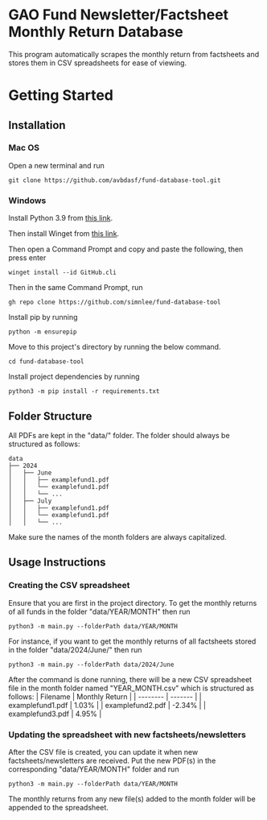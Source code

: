 # GAO Fund Newsletter/Factsheet Monthly Return Database

This program automatically scrapes the monthly return from factsheets and stores them in CSV spreadsheets for ease of viewing. 

# Getting Started
## Installation
### Mac OS
Open a new terminal and run
```
git clone https://github.com/avbdasf/fund-database-tool.git
``` 

### Windows
Install Python 3.9 from [this link](https://www.python.org/downloads/release/python-3919/).

Then install Winget from [this link](https://github.com/microsoft/winget-cli/releases/download/v1.8.1911/Microsoft.DesktopAppInstaller_8wekyb3d8bbwe.msixbundle). 

Then open a Command Prompt and copy and paste the following, then press enter
```
winget install --id GitHub.cli
```

Then in the same Command Prompt, run
```
gh repo clone https://github.com/simnlee/fund-database-tool
```

Install pip by running 
```
python -m ensurepip
```

Move to this project's directory by running the below command.
```
cd fund-database-tool
```

Install project dependencies by running
```
python3 -m pip install -r requirements.txt
```

## Folder Structure 
All PDFs are kept in the "data/" folder. The folder should always be structured as follows: 
```
data
├── 2024
│   ├── June
│   │   ├── examplefund1.pdf
│   │   └── examplefund1.pdf
│   │   └── ...
│   ├── July
│   │   ├── examplefund1.pdf
│   │   └── examplefund1.pdf
│   │   └── ...
```

Make sure the names of the month folders are always capitalized. 

## Usage Instructions 
### Creating the CSV spreadsheet
Ensure that you are first in the project directory. To get the monthly returns of all funds in the folder "data/YEAR/MONTH" then run 
```
python3 -m main.py --folderPath data/YEAR/MONTH
```

For instance, if you want to get the monthly returns of all factsheets stored in the folder "data/2024/June/" then run 
```
python3 -m main.py --folderPath data/2024/June
```

After the command is done running, there will be a new CSV spreadsheet file in the month folder named "YEAR_MONTH.csv" which is structured as follows: 
|   Filename    |   Monthly Return  |
|   --------    |   ------- |
| examplefund1.pdf |  1.03% |
| examplefund2.pdf | -2.34% |
| examplefund3.pdf |  4.95% |

### Updating the spreadsheet with new factsheets/newsletters
After the CSV file is created, you can update it when new factsheets/newsletters are received. Put the new PDF(s) in the corresponding "data/YEAR/MONTH" folder and run 
```
python3 -m main.py --folderPath data/YEAR/MONTH
```

The monthly returns from any new file(s) added to the month folder will be appended to the spreadsheet. 
